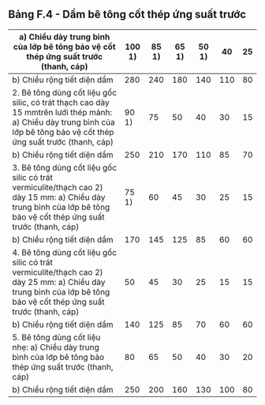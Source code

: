 ## Bảng F.4 - Dầm bê tông cốt thép ứng suất trước

| a) Chiều dày trung bình của lớp bê tông bảo vệ cốt thép ứng suất trước (thanh, cáp)                                                                                     | 100 1)   |   85 1) |   65 1) |   50 1) |   40 |   25 |
|-------------------------------------------------------------------------------------------------------------------------------------------------------------------------|----------|---------|---------|---------|------|------|
| b) Chiều rộng tiết diện dầm                                                                                                                                             | 280      |     240 |     180 |     140 |  110 |   80 |
| 2. Bê tông dùng cốt liệu gốc silic, có trát thạch cao dày 15 mmtrên lưới thép mảnh: a) Chiều dày trung bình của lớp bê tông bảo vệ cốt thép ứng suất trước (thanh, cáp) | 90 1)    |      75 |      50 |      40 |   30 |   15 |
| b) Chiều rộng tiết diện dầm                                                                                                                                             | 250      |     210 |     170 |     110 |   85 |   70 |
| 3. Bê tông dùng cốt liệu gốc silic có trát vermiculite/thạch cao 2) dày 15 mm: a) Chiều dày trung bình của lớp bê tông bảo vệ cốt thép ứng suất trước (thanh, cáp)      | 75 1)    |      60 |      45 |      30 |   25 |   15 |
| b) Chiều rộng tiết diện dầm                                                                                                                                             | 170      |     145 |     125 |      85 |   60 |   60 |
| 4. Bê tông dùng cốt liệu gốc silic có trát vermiculite/thạch cao 2) dày 25 mm: a) Chiều dày trung bình của lớp bê tông bảo vệ cốt thép ứng suất trước (thanh, cáp)      | 50       |      45 |      30 |      25 |   15 |   15 |
| b) Chiều rộng tiết diện dầm                                                                                                                                             | 140      |     125 |      85 |      70 |   60 |   60 |
| 5. Bê tông dùng cốt liệu nhẹ: a) Chiều dày trung bình của lớp bê tông bảo thép ứng suất trước (thanh, cáp)                                                              | 80       |      65 |      50 |      40 |   30 |   20 |
| b) Chiều rộng tiết diện dầm                                                                                                                                             | 250      |     200 |     160 |     130 |  100 |   80 |